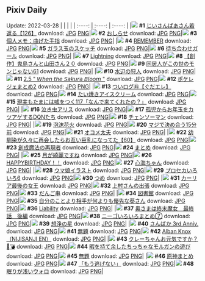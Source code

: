 ## Pixiv Daily
Update: 2022-03-28
|      |      |      |
| :----: | :----: | :----: |
|![](https://pixiv.microyu.workers.dev/c/240x480/img-master/img/2022/03/26/12/50/51/97179832_p0_master1200.jpg) **#1** [じいさんばあさん若返る【126】](https://www.pixiv.net/artworks/97179832) download: [JPG](https://pixiv.microyu.workers.dev/img-original/img/2022/03/26/12/50/51/97179832_p0.jpg) [PNG](https://pixiv.microyu.workers.dev/img-original/img/2022/03/26/12/50/51/97179832_p0.png)|![](https://pixiv.microyu.workers.dev/c/240x480/img-master/img/2022/03/26/18/54/01/97188332_p0_master1200.jpg) **#2** [おしらせ](https://www.pixiv.net/artworks/97188332) download: [JPG](https://pixiv.microyu.workers.dev/img-original/img/2022/03/26/18/54/01/97188332_p0.jpg) [PNG](https://pixiv.microyu.workers.dev/img-original/img/2022/03/26/18/54/01/97188332_p0.png)|![](https://pixiv.microyu.workers.dev/c/240x480/img-master/img/2022/03/26/09/00/02/97178399_p0_master1200.jpg) **#3** [個人メモ：曲げた手指](https://www.pixiv.net/artworks/97178399) download: [JPG](https://pixiv.microyu.workers.dev/img-original/img/2022/03/26/09/00/02/97178399_p0.jpg) [PNG](https://pixiv.microyu.workers.dev/img-original/img/2022/03/26/09/00/02/97178399_p0.png)|
|![](https://pixiv.microyu.workers.dev/c/240x480/img-master/img/2022/03/26/00/03/42/97171825_p0_master1200.jpg) **#4** [REMEMBER](https://www.pixiv.net/artworks/97171825) download: [JPG](https://pixiv.microyu.workers.dev/img-original/img/2022/03/26/00/03/42/97171825_p0.jpg) [PNG](https://pixiv.microyu.workers.dev/img-original/img/2022/03/26/00/03/42/97171825_p0.png)|![](https://pixiv.microyu.workers.dev/c/240x480/img-master/img/2022/03/27/07/30/01/97203599_p0_master1200.jpg) **#5** [ガラス玉のスケッチ](https://www.pixiv.net/artworks/97203599) download: [JPG](https://pixiv.microyu.workers.dev/img-original/img/2022/03/27/07/30/01/97203599_p0.jpg) [PNG](https://pixiv.microyu.workers.dev/img-original/img/2022/03/27/07/30/01/97203599_p0.png)|![](https://pixiv.microyu.workers.dev/c/240x480/img-master/img/2022/03/26/00/00/39/97171622_p0_master1200.jpg) **#6** [待ち合わせガール](https://www.pixiv.net/artworks/97171622) download: [JPG](https://pixiv.microyu.workers.dev/img-original/img/2022/03/26/00/00/39/97171622_p0.jpg) [PNG](https://pixiv.microyu.workers.dev/img-original/img/2022/03/26/00/00/39/97171622_p0.png)|
|![](https://pixiv.microyu.workers.dev/c/240x480/img-master/img/2022/03/27/13/57/54/97199394_p0_master1200.jpg) **#7** [Lightning](https://www.pixiv.net/artworks/97199394) download: [JPG](https://pixiv.microyu.workers.dev/img-original/img/2022/03/27/13/57/54/97199394_p0.jpg) [PNG](https://pixiv.microyu.workers.dev/img-original/img/2022/03/27/13/57/54/97199394_p0.png)|![](https://pixiv.microyu.workers.dev/c/240x480/img-master/img/2022/03/26/10/23/43/97171920_p0_master1200.jpg) **#8** [【創作】鬼島さんと山田さん２０](https://www.pixiv.net/artworks/97171920) download: [JPG](https://pixiv.microyu.workers.dev/img-original/img/2022/03/26/10/23/43/97171920_p0.jpg) [PNG](https://pixiv.microyu.workers.dev/img-original/img/2022/03/26/10/23/43/97171920_p0.png)|![](https://pixiv.microyu.workers.dev/c/240x480/img-master/img/2022/03/26/17/02/46/97185814_p0_master1200.jpg) **#9** [同居人がこの世のモンじゃない61](https://www.pixiv.net/artworks/97185814) download: [JPG](https://pixiv.microyu.workers.dev/img-original/img/2022/03/26/17/02/46/97185814_p0.jpg) [PNG](https://pixiv.microyu.workers.dev/img-original/img/2022/03/26/17/02/46/97185814_p0.png)|
|![](https://pixiv.microyu.workers.dev/c/240x480/img-master/img/2022/03/26/00/00/20/97171556_p0_master1200.jpg) **#10** [水辺の狩人](https://www.pixiv.net/artworks/97171556) download: [JPG](https://pixiv.microyu.workers.dev/img-original/img/2022/03/26/00/00/20/97171556_p0.jpg) [PNG](https://pixiv.microyu.workers.dev/img-original/img/2022/03/26/00/00/20/97171556_p0.png)|![](https://pixiv.microyu.workers.dev/c/240x480/img-master/img/2022/03/26/21/10/50/97191906_p0_master1200.jpg) **#11** [2.5 " 𝘞𝘩𝘦𝘯 𝘵𝘩𝘦 𝘚𝘢𝘬𝘶𝘳𝘢 𝘉𝘭𝘰𝘰𝘮 "](https://www.pixiv.net/artworks/97191906) download: [JPG](https://pixiv.microyu.workers.dev/img-original/img/2022/03/26/21/10/50/97191906_p0.jpg) [PNG](https://pixiv.microyu.workers.dev/img-original/img/2022/03/26/21/10/50/97191906_p0.png)|![](https://pixiv.microyu.workers.dev/c/240x480/img-master/img/2022/03/27/02/58/48/97201194_p0_master1200.jpg) **#12** [ポケレジェまとめ2](https://www.pixiv.net/artworks/97201194) download: [JPG](https://pixiv.microyu.workers.dev/img-original/img/2022/03/27/02/58/48/97201194_p0.jpg) [PNG](https://pixiv.microyu.workers.dev/img-original/img/2022/03/27/02/58/48/97201194_p0.png)|
|![](https://pixiv.microyu.workers.dev/c/240x480/img-master/img/2022/03/26/10/02/15/97179109_p0_master1200.jpg) **#13** [ついログ㊺【ぐだエレ】](https://www.pixiv.net/artworks/97179109) download: [JPG](https://pixiv.microyu.workers.dev/img-original/img/2022/03/26/10/02/15/97179109_p0.jpg) [PNG](https://pixiv.microyu.workers.dev/img-original/img/2022/03/26/10/02/15/97179109_p0.png)|![](https://pixiv.microyu.workers.dev/c/240x480/img-master/img/2022/03/26/20/30/02/97190742_p0_master1200.jpg) **#14** [たい焼きアイスクリーム](https://www.pixiv.net/artworks/97190742) download: [JPG](https://pixiv.microyu.workers.dev/img-original/img/2022/03/26/20/30/02/97190742_p0.jpg) [PNG](https://pixiv.microyu.workers.dev/img-original/img/2022/03/26/20/30/02/97190742_p0.png)|![](https://pixiv.microyu.workers.dev/c/240x480/img-master/img/2022/03/27/18/00/14/97213851_p0_master1200.jpg) **#15** [現実もたまには嘘をつく117「なんで来てくれたの？」](https://www.pixiv.net/artworks/97213851) download: [JPG](https://pixiv.microyu.workers.dev/img-original/img/2022/03/27/18/00/14/97213851_p0.jpg) [PNG](https://pixiv.microyu.workers.dev/img-original/img/2022/03/27/18/00/14/97213851_p0.png)|
|![](https://pixiv.microyu.workers.dev/c/240x480/img-master/img/2022/03/27/00/02/39/97197213_p0_master1200.jpg) **#16** [泣き虫アリス](https://www.pixiv.net/artworks/97197213) download: [JPG](https://pixiv.microyu.workers.dev/img-original/img/2022/03/27/00/02/39/97197213_p0.jpg) [PNG](https://pixiv.microyu.workers.dev/img-original/img/2022/03/27/00/02/39/97197213_p0.png)|![](https://pixiv.microyu.workers.dev/c/240x480/img-master/img/2022/03/26/21/20/14/97192181_p0_master1200.jpg) **#17** [孤児からお年玉をカツアゲするDQNたち](https://www.pixiv.net/artworks/97192181) download: [JPG](https://pixiv.microyu.workers.dev/img-original/img/2022/03/26/21/20/14/97192181_p0.jpg) [PNG](https://pixiv.microyu.workers.dev/img-original/img/2022/03/26/21/20/14/97192181_p0.png)|![](https://pixiv.microyu.workers.dev/c/240x480/img-master/img/2022/03/27/00/01/52/97197134_p0_master1200.jpg) **#18** [チェンソーマン](https://www.pixiv.net/artworks/97197134) download: [JPG](https://pixiv.microyu.workers.dev/img-original/img/2022/03/27/00/01/52/97197134_p0.jpg) [PNG](https://pixiv.microyu.workers.dev/img-original/img/2022/03/27/00/01/52/97197134_p0.png)|
|![](https://pixiv.microyu.workers.dev/c/240x480/img-master/img/2022/03/26/14/14/52/97182897_p0_master1200.jpg) **#19** [泡沫花火](https://www.pixiv.net/artworks/97182897) download: [JPG](https://pixiv.microyu.workers.dev/img-original/img/2022/03/26/14/14/52/97182897_p0.jpg) [PNG](https://pixiv.microyu.workers.dev/img-original/img/2022/03/26/14/14/52/97182897_p0.png)|![](https://pixiv.microyu.workers.dev/c/240x480/img-master/img/2022/03/27/00/08/01/97197507_p0_master1200.jpg) **#20** [マジで決め合う15分前](https://www.pixiv.net/artworks/97197507) download: [JPG](https://pixiv.microyu.workers.dev/img-original/img/2022/03/27/00/08/01/97197507_p0.jpg) [PNG](https://pixiv.microyu.workers.dev/img-original/img/2022/03/27/00/08/01/97197507_p0.png)|![](https://pixiv.microyu.workers.dev/c/240x480/img-master/img/2022/03/26/19/22/10/97189024_p0_master1200.jpg) **#21** [オコメ太夫](https://www.pixiv.net/artworks/97189024) download: [JPG](https://pixiv.microyu.workers.dev/img-original/img/2022/03/26/19/22/10/97189024_p0.jpg) [PNG](https://pixiv.microyu.workers.dev/img-original/img/2022/03/26/19/22/10/97189024_p0.png)|
|![](https://pixiv.microyu.workers.dev/c/240x480/img-master/img/2022/03/27/00/04/04/97197311_p0_master1200.jpg) **#22** [幼馴染が久々に再会したらお互い巨乳になってた【60】](https://www.pixiv.net/artworks/97197311) download: [JPG](https://pixiv.microyu.workers.dev/img-original/img/2022/03/27/00/04/04/97197311_p0.jpg) [PNG](https://pixiv.microyu.workers.dev/img-original/img/2022/03/27/00/04/04/97197311_p0.png)|![](https://pixiv.microyu.workers.dev/c/240x480/img-master/img/2022/03/27/00/14/23/97197746_p0_master1200.jpg) **#23** [創成魔法の再現者](https://www.pixiv.net/artworks/97197746) download: [JPG](https://pixiv.microyu.workers.dev/img-original/img/2022/03/27/00/14/23/97197746_p0.jpg) [PNG](https://pixiv.microyu.workers.dev/img-original/img/2022/03/27/00/14/23/97197746_p0.png)|![](https://pixiv.microyu.workers.dev/c/240x480/img-master/img/2022/03/26/01/56/33/97174376_p0_master1200.jpg) **#24** [まとめ](https://www.pixiv.net/artworks/97174376) download: [JPG](https://pixiv.microyu.workers.dev/img-original/img/2022/03/26/01/56/33/97174376_p0.jpg) [PNG](https://pixiv.microyu.workers.dev/img-original/img/2022/03/26/01/56/33/97174376_p0.png)|
|![](https://pixiv.microyu.workers.dev/c/240x480/img-master/img/2022/03/26/11/56/13/97180612_p0_master1200.jpg) **#25** [月が綺麗ですね](https://www.pixiv.net/artworks/97180612) download: [JPG](https://pixiv.microyu.workers.dev/img-original/img/2022/03/26/11/56/13/97180612_p0.jpg) [PNG](https://pixiv.microyu.workers.dev/img-original/img/2022/03/26/11/56/13/97180612_p0.png)|![](https://pixiv.microyu.workers.dev/c/240x480/img-master/img/2022/03/26/06/46/20/97177230_p0_master1200.jpg) **#26** [HAPPYBIRTHDAY！！](https://www.pixiv.net/artworks/97177230) download: [JPG](https://pixiv.microyu.workers.dev/img-original/img/2022/03/26/06/46/20/97177230_p0.jpg) [PNG](https://pixiv.microyu.workers.dev/img-original/img/2022/03/26/06/46/20/97177230_p0.png)|![](https://pixiv.microyu.workers.dev/c/240x480/img-master/img/2022/03/26/00/00/23/97171562_p0_master1200.jpg) **#27** [心海ちゃん](https://www.pixiv.net/artworks/97171562) download: [JPG](https://pixiv.microyu.workers.dev/img-original/img/2022/03/26/00/00/23/97171562_p0.jpg) [PNG](https://pixiv.microyu.workers.dev/img-original/img/2022/03/26/00/00/23/97171562_p0.png)|
|![](https://pixiv.microyu.workers.dev/c/240x480/img-master/img/2022/03/26/18/30/10/97187770_p0_master1200.jpg) **#28** [ウマ娘イラスト](https://www.pixiv.net/artworks/97187770) download: [JPG](https://pixiv.microyu.workers.dev/img-original/img/2022/03/26/18/30/10/97187770_p0.jpg) [PNG](https://pixiv.microyu.workers.dev/img-original/img/2022/03/26/18/30/10/97187770_p0.png)|![](https://pixiv.microyu.workers.dev/c/240x480/img-master/img/2022/03/26/19/03/49/97188583_p0_master1200.jpg) **#29** [プロセカいろいろ6](https://www.pixiv.net/artworks/97188583) download: [JPG](https://pixiv.microyu.workers.dev/img-original/img/2022/03/26/19/03/49/97188583_p0.jpg) [PNG](https://pixiv.microyu.workers.dev/img-original/img/2022/03/26/19/03/49/97188583_p0.png)|![](https://pixiv.microyu.workers.dev/c/240x480/img-master/img/2022/03/26/01/01/11/97173353_p0_master1200.jpg) **#30** [つめ](https://www.pixiv.net/artworks/97173353) download: [JPG](https://pixiv.microyu.workers.dev/img-original/img/2022/03/26/01/01/11/97173353_p0.jpg) [PNG](https://pixiv.microyu.workers.dev/img-original/img/2022/03/26/01/01/11/97173353_p0.png)|
|![](https://pixiv.microyu.workers.dev/c/240x480/img-master/img/2022/03/26/02/10/17/97174587_p0_master1200.jpg) **#31** [カーリア最後の女王](https://www.pixiv.net/artworks/97174587) download: [JPG](https://pixiv.microyu.workers.dev/img-original/img/2022/03/26/02/10/17/97174587_p0.jpg) [PNG](https://pixiv.microyu.workers.dev/img-original/img/2022/03/26/02/10/17/97174587_p0.png)|![](https://pixiv.microyu.workers.dev/c/240x480/img-master/img/2022/03/27/12/48/41/97207982_p0_master1200.jpg) **#32** [上村さんの出張](https://www.pixiv.net/artworks/97207982) download: [JPG](https://pixiv.microyu.workers.dev/img-original/img/2022/03/27/12/48/41/97207982_p0.jpg) [PNG](https://pixiv.microyu.workers.dev/img-original/img/2022/03/27/12/48/41/97207982_p0.png)|![](https://pixiv.microyu.workers.dev/c/240x480/img-master/img/2022/03/27/20/30/01/97217612_p0_master1200.jpg) **#33** [だんご串](https://www.pixiv.net/artworks/97217612) download: [JPG](https://pixiv.microyu.workers.dev/img-original/img/2022/03/27/20/30/01/97217612_p0.jpg) [PNG](https://pixiv.microyu.workers.dev/img-original/img/2022/03/27/20/30/01/97217612_p0.png)|
|![](https://pixiv.microyu.workers.dev/c/240x480/img-master/img/2022/03/26/17/26/41/97186359_p0_master1200.jpg) **#34** [図書館](https://www.pixiv.net/artworks/97186359) download: [JPG](https://pixiv.microyu.workers.dev/img-original/img/2022/03/26/17/26/41/97186359_p0.jpg) [PNG](https://pixiv.microyu.workers.dev/img-original/img/2022/03/26/17/26/41/97186359_p0.png)|![](https://pixiv.microyu.workers.dev/c/240x480/img-master/img/2022/03/26/00/21/20/97172379_p0_master1200.jpg) **#35** [自分のことより相手が何よりも優先な葵さん](https://www.pixiv.net/artworks/97172379) download: [JPG](https://pixiv.microyu.workers.dev/img-original/img/2022/03/26/00/21/20/97172379_p0.jpg) [PNG](https://pixiv.microyu.workers.dev/img-original/img/2022/03/26/00/21/20/97172379_p0.png)|![](https://pixiv.microyu.workers.dev/c/240x480/img-master/img/2022/03/27/10/28/40/97205775_p0_master1200.jpg) **#36** [Liability](https://www.pixiv.net/artworks/97205775) download: [JPG](https://pixiv.microyu.workers.dev/img-original/img/2022/03/27/10/28/40/97205775_p0.jpg) [PNG](https://pixiv.microyu.workers.dev/img-original/img/2022/03/27/10/28/40/97205775_p0.png)|
|![](https://pixiv.microyu.workers.dev/c/240x480/img-master/img/2022/03/27/14/55/41/97210103_p0_master1200.jpg) **#37** [奥さまは終末魔女　最終話　後編](https://www.pixiv.net/artworks/97210103) download: [JPG](https://pixiv.microyu.workers.dev/img-original/img/2022/03/27/14/55/41/97210103_p0.jpg) [PNG](https://pixiv.microyu.workers.dev/img-original/img/2022/03/27/14/55/41/97210103_p0.png)|![](https://pixiv.microyu.workers.dev/c/240x480/img-master/img/2022/03/26/10/46/34/97179654_p0_master1200.jpg) **#38** [ニーゴいろいろまとめ⑦](https://www.pixiv.net/artworks/97179654) download: [JPG](https://pixiv.microyu.workers.dev/img-original/img/2022/03/26/10/46/34/97179654_p0.jpg) [PNG](https://pixiv.microyu.workers.dev/img-original/img/2022/03/26/10/46/34/97179654_p0.png)|![](https://pixiv.microyu.workers.dev/c/240x480/img-master/img/2022/03/26/16/36/26/97171585_p0_master1200.jpg) **#39** [想浄の星](https://www.pixiv.net/artworks/97171585) download: [JPG](https://pixiv.microyu.workers.dev/img-original/img/2022/03/26/16/36/26/97171585_p0.jpg) [PNG](https://pixiv.microyu.workers.dev/img-original/img/2022/03/26/16/36/26/97171585_p0.png)|
|![](https://pixiv.microyu.workers.dev/c/240x480/img-master/img/2022/03/27/00/12/08/97197657_p0_master1200.jpg) **#40** [さんばか 3rd Anniv.](https://www.pixiv.net/artworks/97197657) download: [JPG](https://pixiv.microyu.workers.dev/img-original/img/2022/03/27/00/12/08/97197657_p0.jpg) [PNG](https://pixiv.microyu.workers.dev/img-original/img/2022/03/27/00/12/08/97197657_p0.png)|![](https://pixiv.microyu.workers.dev/c/240x480/img-master/img/2022/03/26/08/16/18/97178012_p0_master1200.jpg) **#41** [無題](https://www.pixiv.net/artworks/97178012) download: [JPG](https://pixiv.microyu.workers.dev/img-original/img/2022/03/26/08/16/18/97178012_p0.jpg) [PNG](https://pixiv.microyu.workers.dev/img-original/img/2022/03/26/08/16/18/97178012_p0.png)|![](https://pixiv.microyu.workers.dev/c/240x480/img-master/img/2022/03/26/23/11/16/97195487_p0_master1200.jpg) **#42** [Alban Knox（NIJISANJI EN）](https://www.pixiv.net/artworks/97195487) download: [JPG](https://pixiv.microyu.workers.dev/img-original/img/2022/03/26/23/11/16/97195487_p0.jpg) [PNG](https://pixiv.microyu.workers.dev/img-original/img/2022/03/26/23/11/16/97195487_p0.png)|
|![](https://pixiv.microyu.workers.dev/c/240x480/img-master/img/2022/03/26/22/38/16/97194483_p0_master1200.jpg) **#43** [クレーちゃんお元気ですか？🐰💣](https://www.pixiv.net/artworks/97194483) download: [JPG](https://pixiv.microyu.workers.dev/img-original/img/2022/03/26/22/38/16/97194483_p0.jpg) [PNG](https://pixiv.microyu.workers.dev/img-original/img/2022/03/26/22/38/16/97194483_p0.png)|![](https://pixiv.microyu.workers.dev/c/240x480/img-master/img/2022/03/26/02/58/29/97175276_p0_master1200.jpg) **#44** [暇を持て余したちっちゃなモルガンの遊び](https://www.pixiv.net/artworks/97175276) download: [JPG](https://pixiv.microyu.workers.dev/img-original/img/2022/03/26/02/58/29/97175276_p0.jpg) [PNG](https://pixiv.microyu.workers.dev/img-original/img/2022/03/26/02/58/29/97175276_p0.png)|![](https://pixiv.microyu.workers.dev/c/240x480/img-master/img/2022/03/26/08/12/33/97177961_p0_master1200.jpg) **#45** [無題](https://www.pixiv.net/artworks/97177961) download: [JPG](https://pixiv.microyu.workers.dev/img-original/img/2022/03/26/08/12/33/97177961_p0.jpg) [PNG](https://pixiv.microyu.workers.dev/img-original/img/2022/03/26/08/12/33/97177961_p0.png)|
|![](https://pixiv.microyu.workers.dev/c/240x480/img-master/img/2022/03/26/15/49/38/97184516_p0_master1200.jpg) **#46** [原神まとめ](https://www.pixiv.net/artworks/97184516) download: [JPG](https://pixiv.microyu.workers.dev/img-original/img/2022/03/26/15/49/38/97184516_p0.jpg) [PNG](https://pixiv.microyu.workers.dev/img-original/img/2022/03/26/15/49/38/97184516_p0.png)|![](https://pixiv.microyu.workers.dev/c/240x480/img-master/img/2022/03/26/18/05/53/97187281_p0_master1200.jpg) **#47** [「もう逃げない」](https://www.pixiv.net/artworks/97187281) download: [JPG](https://pixiv.microyu.workers.dev/img-original/img/2022/03/26/18/05/53/97187281_p0.jpg) [PNG](https://pixiv.microyu.workers.dev/img-original/img/2022/03/26/18/05/53/97187281_p0.png)|![](https://pixiv.microyu.workers.dev/c/240x480/img-master/img/2022/03/27/21/17/12/97219017_p0_master1200.jpg) **#48** [眠りが浅いウォロ](https://www.pixiv.net/artworks/97219017) download: [JPG](https://pixiv.microyu.workers.dev/img-original/img/2022/03/27/21/17/12/97219017_p0.jpg) [PNG](https://pixiv.microyu.workers.dev/img-original/img/2022/03/27/21/17/12/97219017_p0.png)|

